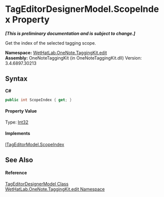 # TagEditorDesignerModel.ScopeIndex Property 
 _**\[This is preliminary documentation and is subject to change.\]**_

Get the index of the selected tagging scope.

**Namespace:**&nbsp;<a href="60ca3730-00cd-fce3-4009-523f3952fd9e">WetHatLab.OneNote.TaggingKit.edit</a><br />**Assembly:**&nbsp;OneNoteTaggingKit (in OneNoteTaggingKit.dll) Version: 3.4.6897.30213

## Syntax

**C#**<br />
``` C#
public int ScopeIndex { get; }
```


#### Property Value
Type: <a href="http://msdn2.microsoft.com/en-us/library/td2s409d" target="_blank">Int32</a>

#### Implements
<a href="ace2e965-0a20-0870-32bc-5589ec7ad374">ITagEditorModel.ScopeIndex</a><br />

## See Also


#### Reference
<a href="4f801abf-0a46-9031-8b58-a589753352e3">TagEditorDesignerModel Class</a><br /><a href="60ca3730-00cd-fce3-4009-523f3952fd9e">WetHatLab.OneNote.TaggingKit.edit Namespace</a><br />
